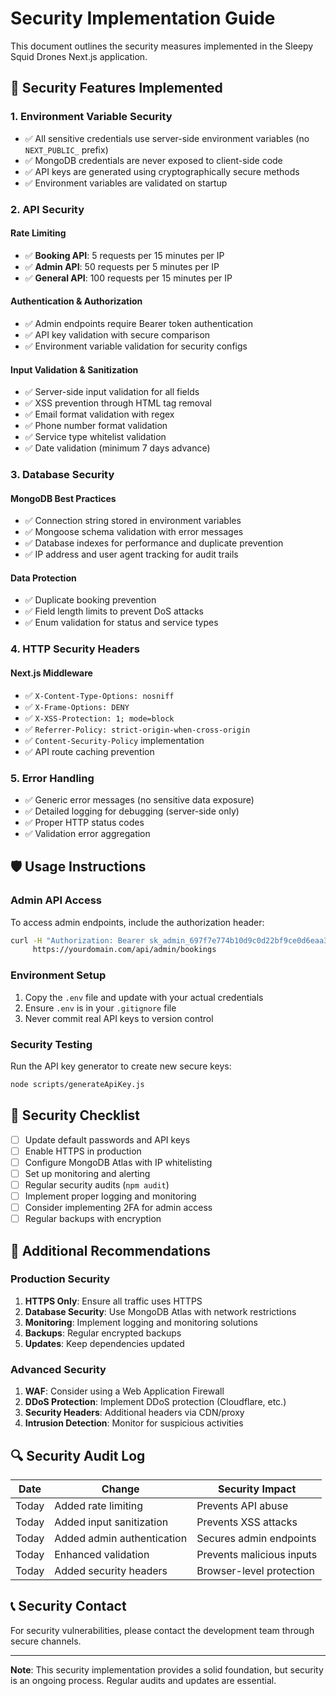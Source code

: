 # Security Implementation Guide

This document outlines the security measures implemented in the Sleepy Squid Drones Next.js application.

## 🔐 Security Features Implemented

### 1. Environment Variable Security
- ✅ All sensitive credentials use server-side environment variables (no `NEXT_PUBLIC_` prefix)
- ✅ MongoDB credentials are never exposed to client-side code
- ✅ API keys are generated using cryptographically secure methods
- ✅ Environment variables are validated on startup

### 2. API Security

#### Rate Limiting
- ✅ **Booking API**: 5 requests per 15 minutes per IP
- ✅ **Admin API**: 50 requests per 5 minutes per IP
- ✅ **General API**: 100 requests per 15 minutes per IP

#### Authentication & Authorization
- ✅ Admin endpoints require Bearer token authentication
- ✅ API key validation with secure comparison
- ✅ Environment variable validation for security configs

#### Input Validation & Sanitization
- ✅ Server-side input validation for all fields
- ✅ XSS prevention through HTML tag removal
- ✅ Email format validation with regex
- ✅ Phone number format validation
- ✅ Service type whitelist validation
- ✅ Date validation (minimum 7 days advance)

### 3. Database Security

#### MongoDB Best Practices
- ✅ Connection string stored in environment variables
- ✅ Mongoose schema validation with error messages
- ✅ Database indexes for performance and duplicate prevention
- ✅ IP address and user agent tracking for audit trails

#### Data Protection
- ✅ Duplicate booking prevention
- ✅ Field length limits to prevent DoS attacks
- ✅ Enum validation for status and service types

### 4. HTTP Security Headers

#### Next.js Middleware
- ✅ `X-Content-Type-Options: nosniff`
- ✅ `X-Frame-Options: DENY`
- ✅ `X-XSS-Protection: 1; mode=block`
- ✅ `Referrer-Policy: strict-origin-when-cross-origin`
- ✅ `Content-Security-Policy` implementation
- ✅ API route caching prevention

### 5. Error Handling
- ✅ Generic error messages (no sensitive data exposure)
- ✅ Detailed logging for debugging (server-side only)
- ✅ Proper HTTP status codes
- ✅ Validation error aggregation

## 🛡️ Usage Instructions

### Admin API Access
To access admin endpoints, include the authorization header:

```bash
curl -H "Authorization: Bearer sk_admin_697f7e774b10d9c0d22bf9ce0d6eaa3117b559a60873dbad62e7f28448319345" \
     https://yourdomain.com/api/admin/bookings
```

### Environment Setup
1. Copy the `.env` file and update with your actual credentials
2. Ensure `.env` is in your `.gitignore` file
3. Never commit real API keys to version control

### Security Testing
Run the API key generator to create new secure keys:
```bash
node scripts/generateApiKey.js
```

## 🚨 Security Checklist

- [ ] Update default passwords and API keys
- [ ] Enable HTTPS in production
- [ ] Configure MongoDB Atlas with IP whitelisting
- [ ] Set up monitoring and alerting
- [ ] Regular security audits (`npm audit`)
- [ ] Implement proper logging and monitoring
- [ ] Consider implementing 2FA for admin access
- [ ] Regular backups with encryption

## 📝 Additional Recommendations

### Production Security
1. **HTTPS Only**: Ensure all traffic uses HTTPS
2. **Database Security**: Use MongoDB Atlas with network restrictions
3. **Monitoring**: Implement logging and monitoring solutions
4. **Backups**: Regular encrypted backups
5. **Updates**: Keep dependencies updated

### Advanced Security
1. **WAF**: Consider using a Web Application Firewall
2. **DDoS Protection**: Implement DDoS protection (Cloudflare, etc.)
3. **Security Headers**: Additional headers via CDN/proxy
4. **Intrusion Detection**: Monitor for suspicious activities

## 🔍 Security Audit Log

| Date | Change | Security Impact |
|------|--------|----------------|
| Today | Added rate limiting | Prevents API abuse |
| Today | Added input sanitization | Prevents XSS attacks |
| Today | Added admin authentication | Secures admin endpoints |
| Today | Enhanced validation | Prevents malicious inputs |
| Today | Added security headers | Browser-level protection |

## 📞 Security Contact

For security vulnerabilities, please contact the development team through secure channels.

---

**Note**: This security implementation provides a solid foundation, but security is an ongoing process. Regular audits and updates are essential. 